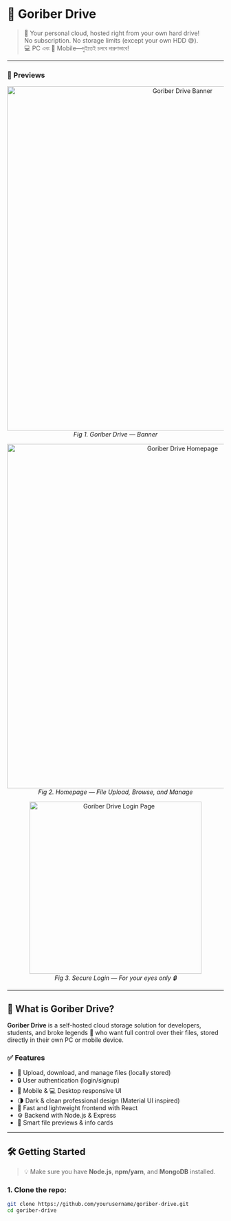 # 🧠 Goriber Drive

> 🔐 Your personal cloud, hosted right from your own hard drive!  
> No subscription. No storage limits (except your own HDD 😅).  
> 💻 PC এবং 📱 Mobile—দুইতেই চলবে দারুণভাবে!

---

### 📸 Previews

<p align="center">
  <img src="./assets/banner.png" alt="Goriber Drive Banner" width="800"/>
  <br/><em>Fig 1. Goriber Drive — Banner</em>
</p>

<p align="center">
  <img src="./assets/homepage.png" alt="Goriber Drive Homepage" width="800"/>
  <br/><em>Fig 2. Homepage — File Upload, Browse, and Manage</em>
</p>

<p align="center">
  <img src="./assets/login.png" alt="Goriber Drive Login Page" width="400"/>
  <br/><em>Fig 3. Secure Login — For your eyes only 🔒</em>
</p>

---

## 🚀 What is Goriber Drive?

**Goriber Drive** is a self-hosted cloud storage solution for developers, students, and broke legends 🥲 who want full control over their files, stored directly in their own PC or mobile device.

### ✅ Features

- 📁 Upload, download, and manage files (locally stored)
- 🔒 User authentication (login/signup)
- 📱 Mobile & 💻 Desktop responsive UI
- 🌗 Dark & clean professional design (Material UI inspired)
- 🚀 Fast and lightweight frontend with React
- ⚙️ Backend with Node.js & Express
- 🧠 Smart file previews & info cards

---

## 🛠️ Getting Started

> 💡 Make sure you have **Node.js**, **npm/yarn**, and **MongoDB** installed.

### 1. Clone the repo:

```bash
git clone https://github.com/yourusername/goriber-drive.git
cd goriber-drive
```
